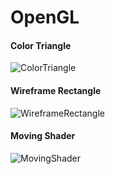 # OpenGL

#### Color Triangle
![ColorTriangle](https://github.com/user-attachments/assets/d1e0e486-8bda-40e2-9ddc-a8964f44c149)

#### Wireframe Rectangle
![WireframeRectangle](https://github.com/user-attachments/assets/c36384aa-a044-4b07-b5db-21cf26dddddd)

#### Moving Shader
![MovingShader](https://github.com/user-attachments/assets/9d7ca6e9-14b0-40d0-b528-587d3e01cea7)
